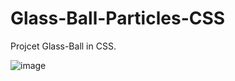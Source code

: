 ﻿# Glass-Ball-Particles-CSS
Projcet Glass-Ball in CSS.

![image](https://user-images.githubusercontent.com/31259850/213234610-e1c8d66c-caf1-4918-940b-dd951c23983f.png)

